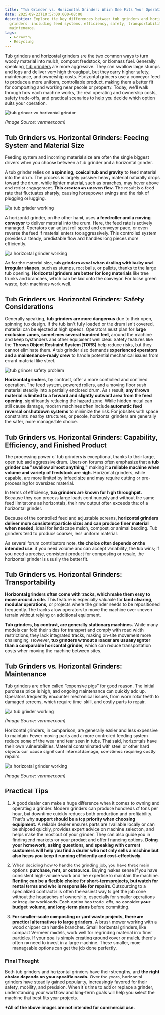 ```yaml
---
title: "Tub Grinder vs. Horizontal Grinder: Which One Fits Your Operation?"
date: 2025-09-23T10:57:00.000+08:00
description: Explore the key differences between tub grinders and horizontal
  grinders, including feed systems, efficiency, safety, transportability, and
  maintenance.
tags:
  - Forestry
  - Recycling
---
```

Tub grinders and horizontal grinders are the two common ways to turn woody material into mulch, compost feedstock, or biomass fuel. Generally speaking, [tub grinders](https://www.mechcarbide.com/posts/what-is-a-tub-grinder-a-guide-for-landowners-and-pros/) are more aggressive. They can swallow large stumps and logs and deliver very high throughput, but they carry higher safety, maintenance, and ownership costs. Horizontal grinders use a conveyor feed to produce a more uniform, controllable product, making them a better fit for composting and working near people or property. Today, we'll walk through how each machine works, the real operating and ownership costs, safety trade-offs, and practical scenarios to help you decide which option suits your operation.

![tub grinder vs horizontal grinder](/uploads/what-is-a-tub-grinder-blog-5.png "Tub Grinder vs. Horizontal Grinder")

*(Image Source: vermeer.com)*

## Tub Grinders vs. Horizontal Grinders: Feeding System and Material Size

Feeding system and incoming material size are often the single biggest drivers when you choose between a tub grinder and a horizontal grinder.

A tub grinder relies on **a spinning, conical tub and gravity** to feed material into the drum. The process is largely passive: heavy material naturally drops toward the drum, while lighter material, such as branches, may hover above and resist engagement. **This creates an uneven flow.** The result is a feed rate that fluctuates sharply, causing horsepower swings and the risk of plugging or lugging.

![a tub grinder working](/uploads/tub-grinder-vs-horizontal-grinder-blog-1.png "A Tub Grinder Working")

A horizontal grinder, on the other hand, uses **a feed roller and a moving conveyor** to deliver material into the drum. Here, the feed rate is actively managed. Operators can adjust roll speed and conveyor pace, or even reverse the feed if material enters too aggressively. This controlled system provides a steady, predictable flow and handles long pieces more efficiently.

![a horizontal grinder working](/uploads/tub-grinder-vs-horizontal-grinder-blog-2.png "A Horizontal Grinder Working")

As for the material size, **tub grinders excel when dealing with bulky and irregular shapes**, such as stumps, root balls, or pallets, thanks to the large tub opening. **Horizontal grinders are better for long materials** like tree trunks and branches, which can be laid onto the conveyor. For loose green waste, both machines work well.

## Tub Grinders vs. Horizontal Grinders: Safety Considerations

Generally speaking, **tub grinders are more dangerous** due to their open, spinning tub design. If the tub isn't fully loaded or the drum isn't covered, material can be ejected at high speeds. Operators must plan for **large exclusion zones, sometimes several hundred feet,** around the machine and keep bystanders and other equipment well clear. Safety features like the **Thrown Object Restraint System (TORS)** help reduce risks, but they cannot eliminate them. A tub grinder also demands **experienced operators and a maintenance-ready crew** to handle potential mechanical issues from errant material like steel.

![tub grinder safety problem](/uploads/tub-grinder-vs-horizontal-grinder-blog-3.png "Tub Grinder Safety Problem")

**Horizontal grinders**, by contrast, offer a more controlled and confined operation. The feed system, powered rollers, and a moving floor push material steadily into a partially enclosed drum. As a result, **any thrown material is limited to a forward and slightly outward area from the feed opening**, significantly reducing the hazard zone. While hidden metal can still cause damage, modern machines often include **automatic feed reversal or shutdown systems** to minimize the risk. For jobsites with space constraints, nearby structures, or people, horizontal grinders are generally the safer, more manageable choice.

## Tub Grinders vs. Horizontal Grinders: Capability, Efficiency, and Finished Product

The processing power of tub grinders is exceptional, thanks to their large, open tub and aggressive drum. Users on forums often emphasize that **a tub grinder can "swallow almost anything,"** making it **a reliable machine when volume and variety of feedstock are high.** Horizontal grinders, while capable, are more limited by infeed size and may require cutting or pre-processing for oversized material.

In terms of efficiency, **tub grinders are known for high throughput.** Because they can process large loads continuously and without the same feed limitations as horizontals, their raw output often exceeds that of a horizontal grinder.

Because of the controlled feed and adjustable screens, **horizontal grinders deliver more consistent particle sizes and can produce finer material when needed**, ideal for landscape mulch, compost, or animal bedding. Tub grinders tend to produce coarser, less uniform material.

As several forum contributors note, **the choice often depends on the intended use**: if you need volume and can accept variability, the tub wins; if you need a precise, consistent product for composting or resale, the horizontal grinder is usually the better fit.

## Tub Grinders vs. Horizontal Grinders: Transportability

**Horizontal grinders often come with tracks, which make them easy to move around a site.** This feature is especially valuable for **land clearing, modular operations,** or projects where the grinder needs to be repositioned frequently. The tracks allow operators to move the machine over uneven terrain without relying on additional equipment.

**Tub grinders, by contrast, are generally stationary machines.** While many models can fold their sides for transport and comply with road width restrictions, they lack integrated tracks, making on-site movement more challenging. However, **tub grinders without a loader are usually lighter than a comparable horizontal grinder,** which can reduce transportation costs when moving the machine between sites.

## Tub Grinders vs. Horizontal Grinders: Maintenance

Tub grinders are often called “expensive pigs” for good reason. The initial purchase price is high, and ongoing maintenance can quickly add up. Operators frequently encounter mechanical issues, from worn rotor teeth to damaged screens, which require time, skill, and costly parts to repair.

![a tub grinder working](/uploads/what-is-a-tub-grinder-blog-3.jpg "A Tub Grinder Working")

*(Image Source: vermeer.com)*

Horizontal grinders, in comparison, are generally easier and less expensive to maintain. Fewer moving parts and a more controlled feeding system reduce some of the wear and tear seen in tubs. That said, horizontals have their own vulnerabilities. Material contaminated with steel or other hard objects can cause significant internal damage, sometimes requiring costly repairs.

![a horizontal grinder working](/uploads/tub-grinder-vs-horizontal-grinder-blog-5.jpg "A Horizontal Grinder Working")

*(Image Source: vermeer.com)*

## Practical Tips

1. A good dealer can make a huge difference when it comes to owning and operating a grinder. Modern grinders can produce hundreds of tons per hour, but downtime quickly reduces both production and profitability. That's why **support should be a top priority when choosing equipment.** A reliable dealer ensures parts are available locally or can be shipped quickly, provides expert advice on machine selection, and helps make the most out of your grinder. They can also guide you in finding end markets for your product and offer financing options. **Doing your homework, asking questions, and speaking with current customers will help you find a dealer who not only sells a machine but also helps you keep it running efficiently and cost-effectively.**

2. When deciding how to handle the grinding job, you have three main options: **purchase, rent, or outsource.** Buying makes sense if you have consistent high-volume work and the expertise to maintain the machine. **Renting can be a flexible choice for short-term projects, but watch for rental terms and who is responsible for repairs.** Outsourcing to a specialized contractor is often the easiest way to get the job done without the headaches of ownership, especially for smaller operations or irregular workloads. Each option has trade-offs, so consider **your budget, volume, and long-term plans** before committing.

3. **For smaller-scale composting or yard waste projects, there are practical alternatives to large grinders.** A brush mower working with a wood chipper can handle branches. Small horizontal grinders, like compact Vermeer models, work well for regrinding material into finer particles. If your goal is simply creating ground cover or mulch, there's often no need to invest in a large machine. These smaller, more manageable options can get the job done perfectly.

### Final Thought

Both tub grinders and horizontal grinders have their strengths, and **the right choice depends on your specific needs.** Over the years, horizontal grinders have steadily gained popularity, increasingly favored for their safety, mobility, and precision. When it's time to add or replace a grinder, understanding your workflow and long-term goals will help you select the machine that best fits your projects.

**\*All of the above images are not intended for commercial use.**
